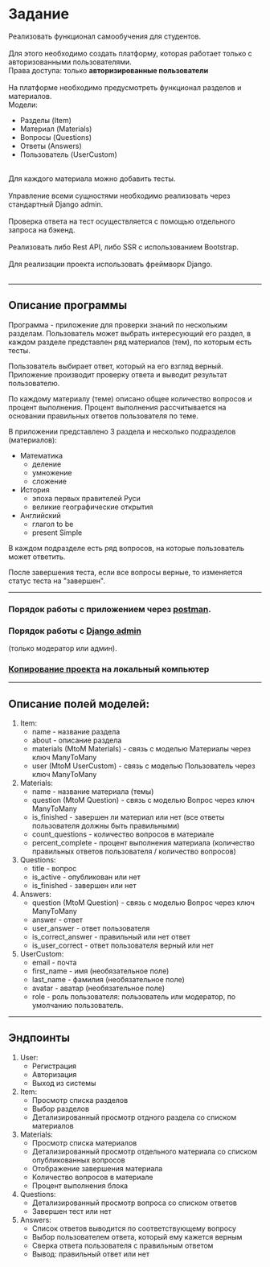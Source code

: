 # Задание

Реализовать функционал самообучения для студентов. <br><br>
Для этого необходимо создать платформу, 
которая работает только с авторизованными пользователями. <br>
Права доступа: только **авторизированные пользователи**<br><br>
На платформе необходимо предусмотреть функционал разделов и материалов.<br>
Модели:
- Разделы (Item)
- Материал (Materials)
- Вопросы (Questions)
- Ответы (Answers)
- Пользователь (UserCustom)<br><br>

Для каждого материала можно добавить тесты. <br><br>
Управление всеми сущностями необходимо реализовать через стандартный Django admin.<br><br>
Проверка ответа на тест осуществляется с помощью отдельного запроса на бэкенд. <br><br>
Реализовать либо Rest API, либо SSR с использованием Bootstrap. <br><br>
Для реализации проекта использовать фреймворк Django.<br><br>

---

## Описание программы

Программа - приложение для проверки знаний по нескольким разделам.
Пользователь может выбрать интересующий его раздел, 
в каждом разделе представлен ряд материалов (тем), по которым есть тесты.

Пользователь выбирает ответ, который на его взгляд верный. Приложение производит проверку ответа
и выводит результат пользователю.

По каждому материалу (теме) описано общее количество вопросов и процент выполнения.
Процент выполнения рассчитывается на основании правильных ответов пользователя по теме.

В приложении представлено 3 раздела и несколько подразделов (материалов):
- Математика
  - деление
  - умножение
  - сложение
- История
  - эпоха первых правителей Руси
  - великие географические открытия
- Английский
  - глагол to be
  - present Simple

В каждом подразделе есть ряд вопросов, на которые пользователь может ответить.

После завершения теста, если все вопросы верные, то изменяется статус теста на "завершен".

---

### Порядок работы с приложением через [postman](./README_files/README_Postman.md).

### Порядок работы с [Django admin](./README_files/README_Admin.md) 
(только модератор или админ).

### [Копирование проекта](./README_files/README_copy_project.md) на локальный компьютер

---

## Описание полей моделей:
1. Item:
    - name - название раздела
    - about - описание раздела
    - materials (MtoM Materials) - связь с моделью Материалы через ключ ManyToMany
    - user (MtoM UserCustom) - связь с моделью Пользователь через ключ ManyToMany
2. Materials:
    - name - название материала (темы)
    - question (MtoM Question) - связь с моделью Вопрос через ключ ManyToMany
    - is_finished - завершен ли материал или нет (все ответы пользователя должны быть правильными)
    - count_questions - количество вопросов в материале
    - percent_complete - процент выполнения материала (количество правильных ответов пользователя 
   / количество вопросов)
3. Questions:
   - title - вопрос
   - is_active - опубликован или нет
   - is_finished - завершен или нет
4. Answers:
   - question (MtoM Question) - связь с моделью Вопрос через ключ ManyToMany
   - answer - ответ
   - user_answer - ответ пользователя
   - is_correct_answer - правильный или нет ответ
   - is_user_correct - ответ пользователя верный или нет
5. UserCustom:
    - email - почта
    - first_name - имя (необязательное поле)
    - last_name - фамилия (необязательное поле)
    - avatar - аватар (необязательное поле)
    - role - роль пользователя: пользователь или модератор, по умолчанию пользователь.

---

## Эндпоинты

1. User:
   - Регистрация
   - Авторизация
   - Выход из системы
2. Item:
   - Просмотр списка разделов
   - Выбор разделов
   - Детализированный просмотр отдного раздела со списком материалов
3. Materials:
   - Просмотр списка материалов
   - Детализированный просмотр отдельного материала со списком опубликованных вопросов
   - Отображение завершения материала
   - Количество вопросов в материале
   - Процент выполнения блока
4. Questions:
   - Детализированный просмотр вопроса со списком ответов
   - Завершен тест или нет
5. Answers:
   - Список ответов выводится по соответствующему вопросу
   - Выбор пользователем ответа, который ему кажется верным
   - Сверка ответа пользователя с правильным ответом
   - Вывод: правильный ответ или нет

